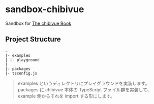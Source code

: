# sandbox-chibivue

Sandbox for [The chibivue Book](https://ubugeeei.github.io/chibivue/)

## Project Structure

```
~
|- examples
| |- playground
|
|- packages
|- tsconfig.js
```

> examples というディレクトリにプレイグラウンドを実装します。 packages に chibivue 本体の TypeScript ファイル群を実装して、example 側からそれを import する形にします。

